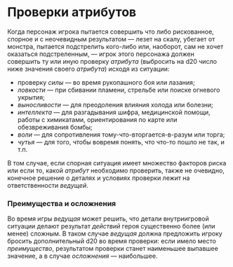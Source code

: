 # Проверки атрибутов

Когда персонаж игрока пытается совершить что либо рискованное, спорное и с неочевидным результатом — лезет на скалу, убегает от монстра, пытается подстрелить кого-либо или, наоборот, сам не хочет оказаться подстреленным, — игрок этого персонажа должен совершить ту или иную проверку *атрибута* (выбросить на d20 число ниже значения своего *атрибута*) исходя из ситуации:

- проверку *силы* — во время рукопашного боя или лазания;
- *ловкости* — при сбивании пламени, стрельбе или поиске огневого укрытия;
- *выносливости* — для преодоления влияния холода или болезни;
- *интеллекта* — для разгадывания шифра, медицинской помощи, работы с химикатами, ориентирования по карте или обезвреживания бомбы;
- *воли* — для сопротивления тому-что-вторгается-в-разум или торга;
- *чутья* — для того, чтобы вовремя понять, что что-то пошло не так, и т.п.

В том случае, если спорная ситуация имеет множество факторов риска или если то, какой *атрибут* необходимо проверить, также не очевидно, конечное решение о деталях и условиях проверки лежит на ответственности *ведущей*.

### Преимущества и осложнения

Во время игры *ведущая* может решить, что детали внутриигровой ситуации делают результат *действий* героя существенно более (или менее) сложным. В таком случае *ведущая* должна предложить игроку бросить дополнительный d20 во время проверки: если имело место *преимущество*, результатом проверки станет наименьшее выпавшее значение, а в случае *осложнения* — наибольшее.
